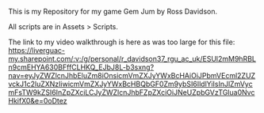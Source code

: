 This is my Repository for my game Gem Jum by Ross Davidson.

All scripts are in Assets > Scripts.

The link to my video walkthrough is here as was too large for this file:
https://liverguac-my.sharepoint.com/:v:/g/personal/r_davidson37_rgu_ac_uk/ESUl2mM9hRBLn9cmEHYA630BFffCLHKQ_EJbJ8L-b3sxng?nav=eyJyZWZlcnJhbEluZm8iOnsicmVmZXJyYWxBcHAiOiJPbmVEcml2ZUZvckJ1c2luZXNzIiwicmVmZXJyYWxBcHBQbGF0Zm9ybSI6IldlYiIsInJlZmVycmFsTW9kZSI6InZpZXciLCJyZWZlcnJhbFZpZXciOiJNeUZpbGVzTGlua0NvcHkifX0&e=0oDtez
